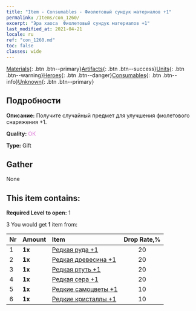 ```yaml
---
title: "Item - Consumables - Фиолетовый сундук материалов +1"
permalink: /Items/con_1260/
excerpt: "Эра хаоса  Фиолетовый сундук материалов +1"
last_modified_at: 2021-04-21
locale: ru
ref: "con_1260.md"
toc: false
classes: wide
---
```

 [Materials](/ru/Items/){: .btn .btn--primary}[Artifacts](/ru/Items/Artifacts/){: .btn .btn--success}[Units](/ru/Items/Units/){: .btn .btn--warning}[Heroes](/ru/Items/Heroes/){: .btn .btn--danger}[Consumables](/ru/Items/Consumables/){: .btn .btn--info}[Unknown](/ru/Items/Unknown/){: .btn .btn--primary}

## Подробности
 **Описание:** Получите случайный предмет для улучшения фиолетового снаряжения +1.

 **Quality:** <span style="color: #DA70D6">OK</span>

 **Type:** Gift

## Gather

  None

## This item contains:

 **Required Level to open:** 1

 3 You would get **1** item  from:

  | Nr | Amount |     Item    | Drop Rate,% |
  |:---|:-------|:------------|:---------:|
  | 1 |  **1x** | [Редкая руда +1](/ru/Items/mat_40/) | 20 | 
  | 2 |  **1x** | [Редкая древесина +1](/ru/Items/mat_41/) | 20 | 
  | 3 |  **1x** | [Редкая ртуть +1](/ru/Items/mat_42/) | 20 | 
  | 4 |  **1x** | [Редкая сера +1](/ru/Items/mat_43/) | 20 | 
  | 5 |  **1x** | [Редкие самоцветы +1](/ru/Items/mat_44/) | 10 | 
  | 6 |  **1x** | [Редкие кристаллы +1](/ru/Items/mat_45/) | 10 | 
